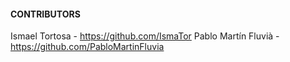 #### CONTRIBUTORS

Ismael Tortosa - https://github.com/IsmaTor
Pablo Martín Fluvià - https://github.com/PabloMartinFluvia


